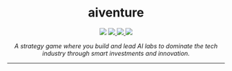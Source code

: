 <h1 align="center">aiventure</h1>

<div align="center">
	<img src="https://img.shields.io/badge/Python-3.12-blue?logo=python" />
	<a href="https://github.com/chainyo/aiventure/actions?workflow=docs" target="_blank">
		<img src="https://github.com/chainyo/aiventure/workflows/docs/badge.svg" />
	</a>
	<a href="https://github.com/chainyo/aiventure/actions?workflow=ci-cd" target="_blank">
		<img src="https://github.com/chainyo/aiventure/workflows/ci-cd/badge.svg" />
	</a>
	<a href="https://docs.astral.sh/uv/" target="_blank">
		<img src="https://img.shields.io/endpoint?url=https://raw.githubusercontent.com/astral-sh/uv/refs/heads/main/assets/badge/v0.json" />
	</a>
</div>

<p align="center"><em>A strategy game where you build and lead AI labs to dominate the tech industry through smart investments and innovation.</em></p>

---
